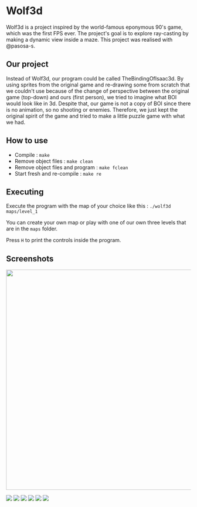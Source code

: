 # Wolf3d

Wolf3d is a project inspired by the world-famous eponymous 90's game, which was the first FPS ever. The project's goal is to explore ray-casting by making a dynamic view inside a maze.
This project was realised with @pasosa-s.

## Our project

Instead of Wolf3d, our program could be called TheBindingOfIsaac3d. By using sprites from the original game and re-drawing some from scratch that we couldn't use because of the change of perspective between the original game (top-down) and ours (first person), we tried to imagine what BOI would look like in 3d. Despite that, our game is not a copy of BOI since there is no animation, so no shooting or enemies. Therefore, we just kept the original spirit of the game and tried to make a little puzzle game with what we had.

## How to use

- Compile : `make`
- Remove object files : `make clean`
- Remove object files and program : `make fclean`
- Start fresh and re-compile : `make re`

## Executing

Execute the program with the map of your choice like this : `./wolf3d maps/level_1`

You can create your own map or play with one of our own three levels that are in the `maps` folder.

Press `H` to print the controls inside the program.

## Screenshots

<p align="center">
  <img width="800" height="600" src="Screenshots/fractol.gif">
</p>

![](Screenshots/fractol1.png)
![](Screenshots/fractol2.png)
![](Screenshots/fractol3.png)
![](Screenshots/fractol4.png)
![](Screenshots/fractol5.png)
![](Screenshots/fractol6.png)
